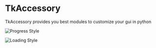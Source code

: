 # TkAccessory
TkAccessory provides you best modules to customize your gui in python

![Progress Style]()

![Loading Style]()
